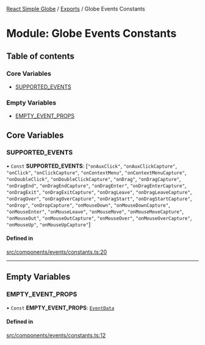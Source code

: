 [React Simple Globe](../README.md) / [Exports](../modules.md) / Globe Events Constants

# Module: Globe Events Constants

## Table of contents

### Core Variables

- [SUPPORTED\_EVENTS](Globe_Events_Constants.md#supported_events)

### Empty Variables

- [EMPTY\_EVENT\_PROPS](Globe_Events_Constants.md#empty_event_props)

## Core Variables

### SUPPORTED\_EVENTS

• `Const` **SUPPORTED\_EVENTS**: [``"onAuxClick"``, ``"onAuxClickCapture"``, ``"onClick"``, ``"onClickCapture"``, ``"onContextMenu"``, ``"onContextMenuCapture"``, ``"onDoubleClick"``, ``"onDoubleClickCapture"``, ``"onDrag"``, ``"onDragCapture"``, ``"onDragEnd"``, ``"onDragEndCapture"``, ``"onDragEnter"``, ``"onDragEnterCapture"``, ``"onDragExit"``, ``"onDragExitCapture"``, ``"onDragLeave"``, ``"onDragLeaveCapture"``, ``"onDragOver"``, ``"onDragOverCapture"``, ``"onDragStart"``, ``"onDragStartCapture"``, ``"onDrop"``, ``"onDropCapture"``, ``"onMouseDown"``, ``"onMouseDownCapture"``, ``"onMouseEnter"``, ``"onMouseLeave"``, ``"onMouseMove"``, ``"onMouseMoveCapture"``, ``"onMouseOut"``, ``"onMouseOutCapture"``, ``"onMouseOver"``, ``"onMouseOverCapture"``, ``"onMouseUp"``, ``"onMouseUpCapture"``]

#### Defined in

[src/components/events/constants.ts:20](https://github.com/Gaushao/d3-react-globe/blob/636f719/src/components/events/constants.ts#L20)

___

## Empty Variables

### EMPTY\_EVENT\_PROPS

• `Const` **EMPTY\_EVENT\_PROPS**: [`EventData`](../interfaces/Globe_Events_Types.EventData.md)

#### Defined in

[src/components/events/constants.ts:12](https://github.com/Gaushao/d3-react-globe/blob/636f719/src/components/events/constants.ts#L12)
